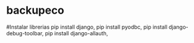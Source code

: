 # backupeco
#Instalar librerias
pip install django,
pip install pyodbc,
pip install django-debug-toolbar,
pip install django-allauth,
